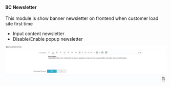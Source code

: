 #### BC Newsletter
This module is show banner newsletter on frontend when customer load site first time
* Input content newsletter
* Disable/Enable popup newsletter

![](/assets/bcnews.jpg)
